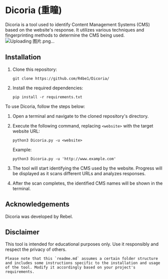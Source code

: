 # Dicoria (重瞳)

Dicoria is a tool used to identify Content Management Systems (CMS) based on the website's response. It utilizes various techniques and fingerprinting methods to determine the CMS being used.
![Uploading 图片.png…]()

## Installation

1. Clone this repository:
   ```
   git clone https://github.com/R4be1/Dicoria/
   ```

2. Install the required dependencies:
   ```
   pip install -r requirements.txt
   ```

To use Dicoria, follow the steps below:

1. Open a terminal and navigate to the cloned repository's directory.

2. Execute the following command, replacing `<website>` with the target website URL:
   ```
   python3 Dicoria.py -u <website>
   ```

   Example:
   ```
   python3 Dicoria.py -u 'http://www.example.com'
   ```

3. The tool will start identifying the CMS used by the website. Progress will be displayed as it scans different URLs and analyzes responses.

4. After the scan completes, the identified CMS names will be shown in the terminal.

## Acknowledgements

Dicoria was developed by Rebel.

## Disclaimer

This tool is intended for educational purposes only. Use it responsibly and respect the privacy of others.
```
Please note that this `readme.md` assumes a certain folder structure and includes some instructions specific to the installation and usage of the tool. Modify it accordingly based on your project's requirements.
```
